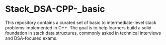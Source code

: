 # Stack_DSA-CPP-_basic
This repository contains a curated set of basic to intermediate-level stack problems implemented in C++. The goal is to help learners build a solid foundation in stack data structures, commonly asked in technical interviews and DSA-focused exams.
